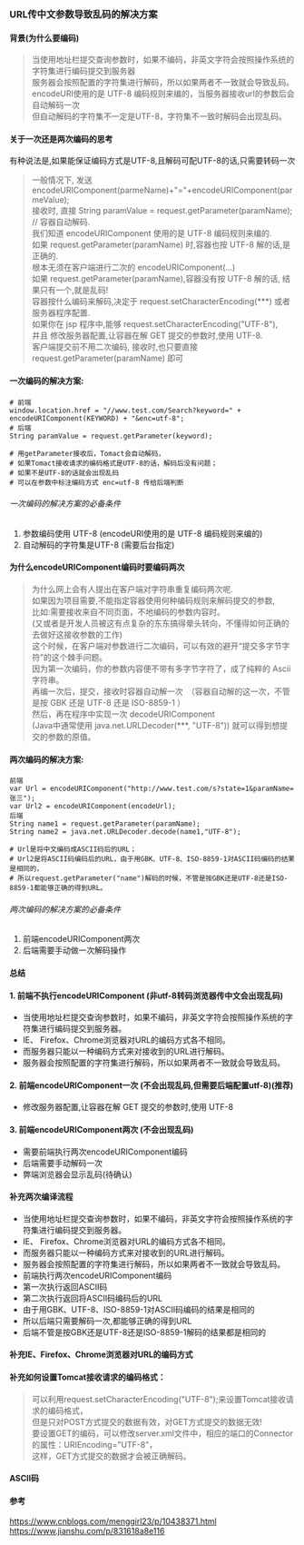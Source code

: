 ### URL传中文参数导致乱码的解决方案

#### 背景(为什么要编码)
> 当使用地址栏提交查询参数时，如果不编码，非英文字符会按照操作系统的字符集进行编码提交到服务器    
> 服务器会按照配置的字符集进行解码，所以如果两者不一致就会导致乱码。
> encodeURI使用的是 UTF-8 编码规则来编的，当服务器接收url的参数后会自动解码一次  
> 但自动解码的字符集不一定是UTF-8，字符集不一致时解码会出现乱码。

#### 关于一次还是两次编码的思考
有种说法是,如果能保证编码方式是UTF-8,且解码可配UTF-8的话,只需要转码一次
> 一般情况下, 发送 encodeURIComponent(parmeName)+"="+encodeURIComponent(parmeValue);  
> 接收时, 直接 String paramValue = request.getParameter(paramName); // 容器自动解码.  
> 我们知道 encodeURIComponent 使用的是 UTF-8 编码规则来编的.  
> 如果 request.getParameter(paramName) 时,容器也按 UTF-8 解的话,是正确的.   
> 根本无须在客户端进行二次的 encodeURIComponent(...)  
> 如果 request.getParameter(paramName),容器没有按 UTF-8 解的话, 结果只有一个,就是乱码!  
> 容器按什么编码来解码,决定于 request.setCharacterEncoding(***) 或者 服务器程序配置.  
> 如果你在 jsp 程序中,能够 request.setCharacterEncoding("UTF-8"),  
> 并且 修改服务器配置,让容器在解 GET 提交的参数时,使用 UTF-8.  
> 客户端提交前不用二次编码, 接收时,也只要直接 request.getParameter(paramName) 即可  

#### 一次编码的解决方案:
```
# 前端
window.location.href = "//www.test.com/Search?keyword=" + encodeURIComponent(KEYWORD) + "&enc=utf-8";
# 后端
String paramValue = request.getParameter(keyword);  

# 用getParameter接收后，Tomact会自动解码，
# 如果Tomact接收请求的编码格式是UTF-8的话，解码后没有问题；
# 如果不是UTF-8的话就会出现乱码
# 可以在参数中标注编码方式 enc=utf-8 传给后端判断
```
###### 一次编码的解决方案的必备条件
1. 参数编码使用 UTF-8 (encodeURI使用的是 UTF-8 编码规则来编的)
2. 自动解码的字符集是UTF-8 (需要后台指定)


#### 为什么encodeURIComponent编码时要编码两次
> 为什么网上会有人提出在客户端对字符串重复编码两次呢.  
> 如果因为项目需要,不能指定容器使用何种编码规则来解码提交的参数,  
> 比如:需要接收来自不同页面，不地编码的参数内容时。   
> (又或者是开发人员被这有点复杂的东东搞得晕头转向，不懂得如何正确的去做好这接收参数的工作)  
> 这个时候，在客户端对参数进行二次编码，可以有效的避开“提交多字节字符”的这个棘手问题。  
> 因为第一次编码，你的参数内容便不带有多字节字符了，成了纯粹的 Ascii 字符串。  
> 再编一次后，提交，接收时容器自动解一次　（容器自动解的这一次，不管是按 GBK 还是 UTF-8 还是 ISO-8859-1 ）  
> 然后，再在程序中实现一次 decodeURIComponent   
> (Java中通常使用 java.net.URLDecoder(***, "UTF-8")) 就可以得到想提交的参数的原值。

#### 两次编码的解决方案:
```
前端
var Url = encodeURIComponent("http://www.test.com/s?state=1&paramName=张三");
var Url2 = encodeURIComponent(encodeUrl);
后端
String name1 = request.getParameter(paramName);
String name2 = java.net.URLDecoder.decode(name1,"UTF-8");

# Url是将中文编码成ASCII码后的URL；
# Url2是将ASCII码编码后的URL，由于用GBK、UTF-8、ISO-8859-1对ASCII码编码的结果是相同的，
# 所以request.getParameter("name")解码的时候，不管是按GBK还是UTF-8还是ISO-8859-1都能够正确的得到URL。
```
###### 两次编码的解决方案的必备条件
1. 前端encodeURIComponent两次
2. 后端需要手动做一次解码操作

#### 总结
#### 1. 前端不执行encodeURIComponent (非utf-8转码浏览器传中文会出现乱码)
+ 当使用地址栏提交查询参数时，如果不编码，非英文字符会按照操作系统的字符集进行编码提交到服务器。
+ IE、 Firefox、Chrome浏览器对URL的编码方式各不相同。
+ 而服务器只能以一种编码方式来对接收到的URL进行解码。
+ 服务器会按照配置的字符集进行解码，所以如果两者不一致就会导致乱码。

#### 2. 前端encodeURIComponent一次 (不会出现乱码,但需要后端配置utf-8)(推荐)
+ 修改服务器配置,让容器在解 GET 提交的参数时,使用 UTF-8

#### 3. 前端encodeURIComponent两次 (不会出现乱码)
+ 需要前端执行两次encodeURIComponent编码
+ 后端需要手动解码一次
+ 弊端浏览器会显示乱码(待确认)

#### 补充两次编译流程
+ 当使用地址栏提交查询参数时，如果不编码，非英文字符会按照操作系统的字符集进行编码提交到服务器。
+ IE、 Firefox、Chrome浏览器对URL的编码方式各不相同。
+ 而服务器只能以一种编码方式来对接收到的URL进行解码。
+ 服务器会按照配置的字符集进行解码，所以如果两者不一致就会导致乱码。
+ 前端执行两次encodeURIComponent编码
+ 第一次执行返回ASCII码
+ 第二次执行返回将ASCII码编码后的URL
+ 由于用GBK、UTF-8、ISO-8859-1对ASCII码编码的结果是相同的
+ 所以后端只需要解码一次,都能够正确的得到URL
+ 后端不管是按GBK还是UTF-8还是ISO-8859-1解码的结果都是相同的

#### 补充IE、Firefox、Chrome浏览器对URL的编码方式
#### 补充如何设置Tomcat接收请求的编码格式：
> 可以利用request.setCharacterEncoding("UTF-8");来设置Tomcat接收请求的编码格式，  
> 但是只对POST方式提交的数据有效，对GET方式提交的数据无效!  
> 要设置GET的编码，可以修改server.xml文件中，相应的端口的Connector的属性：URIEncoding="UTF-8"，  
> 这样，GET方式提交的数据才会被正确解码。


#### ASCII码


#### 参考
https://www.cnblogs.com/menggirl23/p/10438371.html   
https://www.jianshu.com/p/831618a8e116


